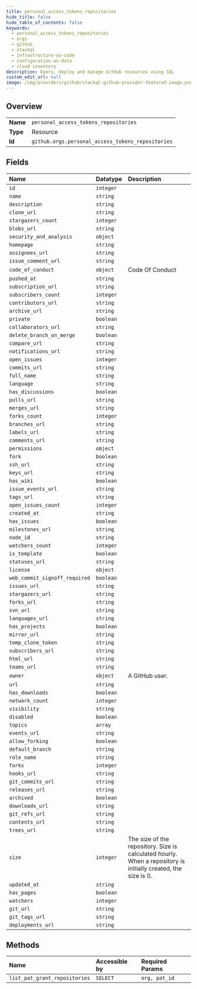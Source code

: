 ```yaml
---
title: personal_access_tokens_repositories
hide_title: false
hide_table_of_contents: false
keywords:
  - personal_access_tokens_repositories
  - orgs
  - github    
  - stackql
  - infrastructure-as-code
  - configuration-as-data
  - cloud inventory
description: Query, deploy and manage GitHub resources using SQL
custom_edit_url: null
image: /img/providers/github/stackql-github-provider-featured-image.png
---
```

  
    

## Overview
<table><tbody>
<tr><td><b>Name</b></td><td><code>personal_access_tokens_repositories</code></td></tr>
<tr><td><b>Type</b></td><td>Resource</td></tr>
<tr><td><b>Id</b></td><td><code>github.orgs.personal_access_tokens_repositories</code></td></tr>
</tbody></table>

## Fields
| Name | Datatype | Description |
|:-----|:---------|:------------|
| `id` | `integer` |  |
| `name` | `string` |  |
| `description` | `string` |  |
| `clone_url` | `string` |  |
| `stargazers_count` | `integer` |  |
| `blobs_url` | `string` |  |
| `security_and_analysis` | `object` |  |
| `homepage` | `string` |  |
| `assignees_url` | `string` |  |
| `issue_comment_url` | `string` |  |
| `code_of_conduct` | `object` | Code Of Conduct |
| `pushed_at` | `string` |  |
| `subscription_url` | `string` |  |
| `subscribers_count` | `integer` |  |
| `contributors_url` | `string` |  |
| `archive_url` | `string` |  |
| `private` | `boolean` |  |
| `collaborators_url` | `string` |  |
| `delete_branch_on_merge` | `boolean` |  |
| `compare_url` | `string` |  |
| `notifications_url` | `string` |  |
| `open_issues` | `integer` |  |
| `commits_url` | `string` |  |
| `full_name` | `string` |  |
| `language` | `string` |  |
| `has_discussions` | `boolean` |  |
| `pulls_url` | `string` |  |
| `merges_url` | `string` |  |
| `forks_count` | `integer` |  |
| `branches_url` | `string` |  |
| `labels_url` | `string` |  |
| `comments_url` | `string` |  |
| `permissions` | `object` |  |
| `fork` | `boolean` |  |
| `ssh_url` | `string` |  |
| `keys_url` | `string` |  |
| `has_wiki` | `boolean` |  |
| `issue_events_url` | `string` |  |
| `tags_url` | `string` |  |
| `open_issues_count` | `integer` |  |
| `created_at` | `string` |  |
| `has_issues` | `boolean` |  |
| `milestones_url` | `string` |  |
| `node_id` | `string` |  |
| `watchers_count` | `integer` |  |
| `is_template` | `boolean` |  |
| `statuses_url` | `string` |  |
| `license` | `object` |  |
| `web_commit_signoff_required` | `boolean` |  |
| `issues_url` | `string` |  |
| `stargazers_url` | `string` |  |
| `forks_url` | `string` |  |
| `svn_url` | `string` |  |
| `languages_url` | `string` |  |
| `has_projects` | `boolean` |  |
| `mirror_url` | `string` |  |
| `temp_clone_token` | `string` |  |
| `subscribers_url` | `string` |  |
| `html_url` | `string` |  |
| `teams_url` | `string` |  |
| `owner` | `object` | A GitHub user. |
| `url` | `string` |  |
| `has_downloads` | `boolean` |  |
| `network_count` | `integer` |  |
| `visibility` | `string` |  |
| `disabled` | `boolean` |  |
| `topics` | `array` |  |
| `events_url` | `string` |  |
| `allow_forking` | `boolean` |  |
| `default_branch` | `string` |  |
| `role_name` | `string` |  |
| `forks` | `integer` |  |
| `hooks_url` | `string` |  |
| `git_commits_url` | `string` |  |
| `releases_url` | `string` |  |
| `archived` | `boolean` |  |
| `downloads_url` | `string` |  |
| `git_refs_url` | `string` |  |
| `contents_url` | `string` |  |
| `trees_url` | `string` |  |
| `size` | `integer` | The size of the repository. Size is calculated hourly. When a repository is initially created, the size is 0. |
| `updated_at` | `string` |  |
| `has_pages` | `boolean` |  |
| `watchers` | `integer` |  |
| `git_url` | `string` |  |
| `git_tags_url` | `string` |  |
| `deployments_url` | `string` |  |
## Methods
| Name | Accessible by | Required Params |
|:-----|:--------------|:----------------|
| `list_pat_grant_repositories` | `SELECT` | `org, pat_id` |
